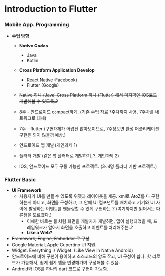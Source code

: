 # Introduction to Flutter

### Mobile App. Programming

+ **수업 방향**

  + **Native Codes**

    + Java
    + Kotlin

  + **Cross Platform Application Develop**

    + React Native (Facebook)
    + Flutter (Google)

  + ~~Native 하나 (Java) Cross Platform 하나 (Flutter) 해서 마지막엔 IOS로도 개발해볼 수 있도록..?~~

    

  + 8주 - 안드로이드 compact하게. (기존 수업 자료 7주차까지 사용. 7주차를 네트워크로 대체)

  + 7주 - flutter (구현자체가 어렵진 않아보이므로, 7주정도면 완성 어플리케이션 구현은 되지 않을까 예상.)

  + 안드로이드 앱 개발 (개인과제 1)

  + 플러터 개발 (같은 앱 플러터로 개발하기..?, 개인과제 2)

  + IOS, 안드로이드 모두 구동 가능한 프로젝트. (3~4명 플러터 기반 프로젝트.)



### Flutter Basic

+ **UI Framework**
  + 사용자가 UI를 만들 수 있도록 위젯과 레이아웃을 제공. xml로 AtoZ를 다 구현하는게 아니고, 화면을 구성하고, 그 안에 UI 컴포넌트를 배치하고 기기와 UI 사이에 발생하는 이벤트를 핸들링할 수 있게 구현하는..? (여기까지만 읽어서는 다른점을 모르겠다.)
    + 이해한 바로는 웹 처럼 화면을 개발자가 개발하면, 앱이 실행되었을 때, 프레임워크가 알아서 화면을 호출하고 이벤트를 처리해주는..?
    + **Like a Web?**
+ ~~Framework, Engine, Embedder 로 구성~~
+ ~~Google Material, Apple Cupertino UI 지원.~~
+ Widget. Everything is Widget. (Like View in Native Android)
+ 안드로이드에 비해 구현이 용이하고 소스코드의 양도 작고, UI 구성이 쉽다. 핫 리로드가 가능해서, 쉽게 쉽게 앱을 변경해가며 구성해볼 수 있음.
+ Android와 IOS를 하나의 dart 코드로 구현이 가능함. 

